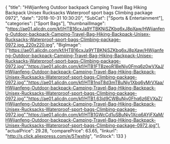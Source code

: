 {
	"title": "HWjianfeng Outdoor backpack Camping Travel Bag Hiking Backpack Unisex Rucksacks Waterproof sport bags Climbing package 0972",
	"date": "2018-10-31 10:30:20",
	"SubCat": ["Sports & Entertainment"],
	"categories": ["Sport Bags"],
	"thumbnailImage": "https://ae01.alicdn.com/kf/HTB16cxJa9YTBKNjSZKbq6xJ8pXaw/HWjianfeng-Outdoor-backpack-Camping-Travel-Bag-Hiking-Backpack-Unisex-Rucksacks-Waterproof-sport-bags-Climbing-package-0972.jpg_220x220.jpg",
	"BigImage": ["https://ae01.alicdn.com/kf/HTB16cxJa9YTBKNjSZKbq6xJ8pXaw/HWjianfeng-Outdoor-backpack-Camping-Travel-Bag-Hiking-Backpack-Unisex-Rucksacks-Waterproof-sport-bags-Climbing-package-0972.jpg","https://ae01.alicdn.com/kf/HTB1FTBzeoR1BeNjy0Fmq6z0wVXaJ/HWjianfeng-Outdoor-backpack-Camping-Travel-Bag-Hiking-Backpack-Unisex-Rucksacks-Waterproof-sport-bags-Climbing-package-0972.jpg","https://ae01.alicdn.com/kf/HTB1nqT8d3mTBuNjy1Xbq6yMrVXaa/HWjianfeng-Outdoor-backpack-Camping-Travel-Bag-Hiking-Backpack-Unisex-Rucksacks-Waterproof-sport-bags-Climbing-package-0972.jpg","https://ae01.alicdn.com/kf/HTB1.63id9CWBuNjy0Fhq6z6EVXaZ/HWjianfeng-Outdoor-backpack-Camping-Travel-Bag-Hiking-Backpack-Unisex-Rucksacks-Waterproof-sport-bags-Climbing-package-0972.jpg","https://ae01.alicdn.com/kf/HTB1GWcCd1uSBuNjy1Xcq6AYjFXaM/HWjianfeng-Outdoor-backpack-Camping-Travel-Bag-Hiking-Backpack-Unisex-Rucksacks-Waterproof-sport-bags-Climbing-package-0972.jpg"],
	"actualPrice": 29.28,
	"comparePrice": 63.65,
	"linkurl": "http://s.click.aliexpress.com/e/5TwxhIg",
	"inStock": 133
}
